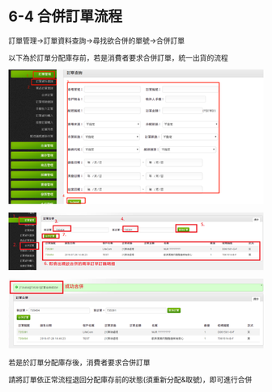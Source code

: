 # 6-4 合併訂單流程

訂單管理→訂單資料查詢→尋找欲合併的單號→合併訂單

以下為於訂單分配庫存前，若是消費者要求合併訂單，統一出貨的流程

![](../.gitbook/assets/image-96.png)

![](../.gitbook/assets/image-47.png)

![](../.gitbook/assets/image-197.png)

若是於訂單分配庫存後，消費者要求合併訂單

請將訂單依正常流程退回分配庫存前的狀態\(須重新分配&取號\)，即可進行合併

